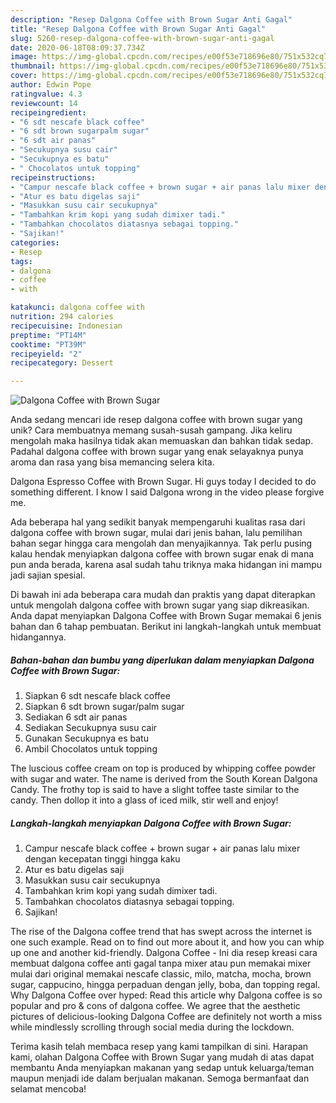 ```yaml
---
description: "Resep Dalgona Coffee with Brown Sugar Anti Gagal"
title: "Resep Dalgona Coffee with Brown Sugar Anti Gagal"
slug: 5260-resep-dalgona-coffee-with-brown-sugar-anti-gagal
date: 2020-06-18T08:09:37.734Z
image: https://img-global.cpcdn.com/recipes/e00f53e718696e80/751x532cq70/dalgona-coffee-with-brown-sugar-foto-resep-utama.jpg
thumbnail: https://img-global.cpcdn.com/recipes/e00f53e718696e80/751x532cq70/dalgona-coffee-with-brown-sugar-foto-resep-utama.jpg
cover: https://img-global.cpcdn.com/recipes/e00f53e718696e80/751x532cq70/dalgona-coffee-with-brown-sugar-foto-resep-utama.jpg
author: Edwin Pope
ratingvalue: 4.3
reviewcount: 14
recipeingredient:
- "6 sdt nescafe black coffee"
- "6 sdt brown sugarpalm sugar"
- "6 sdt air panas"
- "Secukupnya susu cair"
- "Secukupnya es batu"
- " Chocolatos untuk topping"
recipeinstructions:
- "Campur nescafe black coffee + brown sugar + air panas lalu mixer dengan kecepatan tinggi hingga kaku"
- "Atur es batu digelas saji"
- "Masukkan susu cair secukupnya"
- "Tambahkan krim kopi yang sudah dimixer tadi."
- "Tambahkan chocolatos diatasnya sebagai topping."
- "Sajikan!"
categories:
- Resep
tags:
- dalgona
- coffee
- with

katakunci: dalgona coffee with 
nutrition: 294 calories
recipecuisine: Indonesian
preptime: "PT14M"
cooktime: "PT39M"
recipeyield: "2"
recipecategory: Dessert

---
```



![Dalgona Coffee with Brown Sugar](https://img-global.cpcdn.com/recipes/e00f53e718696e80/751x532cq70/dalgona-coffee-with-brown-sugar-foto-resep-utama.jpg)

Anda sedang mencari ide resep dalgona coffee with brown sugar yang unik? Cara membuatnya memang susah-susah gampang. Jika keliru mengolah maka hasilnya tidak akan memuaskan dan bahkan tidak sedap. Padahal dalgona coffee with brown sugar yang enak selayaknya punya aroma dan rasa yang bisa memancing selera kita.

Dalgona Espresso Coffee with Brown Sugar. Hi guys today I decided to do something different. I know I said Dalgona wrong in the video please forgive me.

Ada beberapa hal yang sedikit banyak mempengaruhi kualitas rasa dari dalgona coffee with brown sugar, mulai dari jenis bahan, lalu pemilihan bahan segar hingga cara mengolah dan menyajikannya. Tak perlu pusing kalau hendak menyiapkan dalgona coffee with brown sugar enak di mana pun anda berada, karena asal sudah tahu triknya maka hidangan ini mampu jadi sajian spesial.


Di bawah ini ada beberapa cara mudah dan praktis yang dapat diterapkan untuk mengolah dalgona coffee with brown sugar yang siap dikreasikan. Anda dapat menyiapkan Dalgona Coffee with Brown Sugar memakai 6 jenis bahan dan 6 tahap pembuatan. Berikut ini langkah-langkah untuk membuat hidangannya.

<!--inarticleads1-->

##### Bahan-bahan dan bumbu yang diperlukan dalam menyiapkan Dalgona Coffee with Brown Sugar:

1. Siapkan 6 sdt nescafe black coffee
1. Siapkan 6 sdt brown sugar/palm sugar
1. Sediakan 6 sdt air panas
1. Sediakan Secukupnya susu cair
1. Gunakan Secukupnya es batu
1. Ambil  Chocolatos untuk topping


The luscious coffee cream on top is produced by whipping coffee powder with sugar and water. The name is derived from the South Korean Dalgona Candy. The frothy top is said to have a slight toffee taste similar to the candy. Then dollop it into a glass of iced milk, stir well and enjoy! 

<!--inarticleads2-->

##### Langkah-langkah menyiapkan Dalgona Coffee with Brown Sugar:

1. Campur nescafe black coffee + brown sugar + air panas lalu mixer dengan kecepatan tinggi hingga kaku
1. Atur es batu digelas saji
1. Masukkan susu cair secukupnya
1. Tambahkan krim kopi yang sudah dimixer tadi.
1. Tambahkan chocolatos diatasnya sebagai topping.
1. Sajikan!


The rise of the Dalgona coffee trend that has swept across the internet is one such example. Read on to find out more about it, and how you can whip up one and another kid-friendly. Dalgona Coffee - Ini dia resep kreasi cara membuat dalgona coffee anti gagal tanpa mixer atau pun memakai mixer mulai dari original memakai nescafe classic, milo, matcha, mocha, brown sugar, cappucino, hingga perpaduan dengan jelly, boba, dan topping regal. Why Dalgona Coffee over hyped: Read this article why Dalgona coffee is so popular and pro &amp; cons of dalgona coffee. We agree that the aesthetic pictures of delicious-looking Dalgona Coffee are definitely not worth a miss while mindlessly scrolling through social media during the lockdown. 

Terima kasih telah membaca resep yang kami tampilkan di sini. Harapan kami, olahan Dalgona Coffee with Brown Sugar yang mudah di atas dapat membantu Anda menyiapkan makanan yang sedap untuk keluarga/teman maupun menjadi ide dalam berjualan makanan. Semoga bermanfaat dan selamat mencoba!
